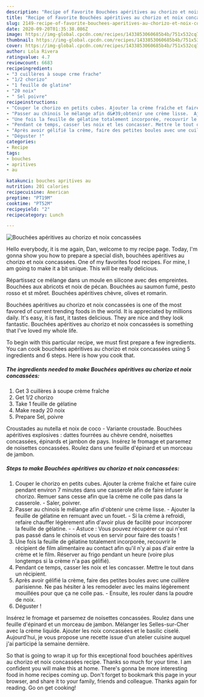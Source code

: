 ```yaml
---
description: "Recipe of Favorite Bouchées apéritives au chorizo et noix concassées"
title: "Recipe of Favorite Bouchées apéritives au chorizo et noix concassées"
slug: 2149-recipe-of-favorite-bouchees-aperitives-au-chorizo-et-noix-concassees
date: 2020-09-20T01:35:38.086Z
image: https://img-global.cpcdn.com/recipes/1433853060685b4b/751x532cq70/bouchees-aperitives-au-chorizo-et-noix-concassees-photo-principale-de-la-recette.jpg
thumbnail: https://img-global.cpcdn.com/recipes/1433853060685b4b/751x532cq70/bouchees-aperitives-au-chorizo-et-noix-concassees-photo-principale-de-la-recette.jpg
cover: https://img-global.cpcdn.com/recipes/1433853060685b4b/751x532cq70/bouchees-aperitives-au-chorizo-et-noix-concassees-photo-principale-de-la-recette.jpg
author: Lola Rivera
ratingvalue: 4.7
reviewcount: 6683
recipeingredient:
- "3 cuillères à soupe crme frache"
- "1/2 chorizo"
- "1 feuille de glatine"
- "20 noix"
- " Sel poivre"
recipeinstructions:
- "Couper le chorizo en petits cubes. Ajouter la crème fraîche et faire cuire pendant environ 7 minutes dans une casserole afin de faire infuser le chorizo. Remuer sans cesse afin que la crème ne colle pas dans la casserole.  Saler, poivrer."
- "Passer au chinois le mélange afin d&#39;obtenir une crème lisse.  Ajouter la feuille de gélatine en remuant avec un fouet.  Si la crème à refroidi, refaire chauffer légèrement afin d&#39;avoir plus de facilité pour incorporer la feuille de gélatine.  Astuce : Vous pouvez récupérer ce qui n&#39;est pas passé dans le chinois et vous en servir pour faire des toasts !"
- "Une fois la feuille de gélatine totalement incorporée, recouvrir le récipient de film alimentaire au contact afin qu&#39;il n&#39;y ai pas d&#39;air entre la crème et le film. Réserver au frigo pendant un heure (voire plus longtemps si la crème n&#39;a pas gélifié)."
- "Pendant ce temps, casser les noix et les concasser. Mettre le tout dans un récipient."
- "Après avoir gélifié la crème, faire des petites boules avec une cuillère parisienne. Ne pas hésiter à les remodeler avec les mains légèrement mouillées pour que ça ne colle pas.  Ensuite, les rouler dans la poudre de noix."
- "Déguster !"
categories:
- Recipe
tags:
- bouches
- apritives
- au

katakunci: bouches apritives au 
nutrition: 201 calories
recipecuisine: American
preptime: "PT19M"
cooktime: "PT52M"
recipeyield: "2"
recipecategory: Lunch

---
```



![Bouchées apéritives au chorizo et noix concassées](https://img-global.cpcdn.com/recipes/1433853060685b4b/751x532cq70/bouchees-aperitives-au-chorizo-et-noix-concassees-photo-principale-de-la-recette.jpg)

Hello everybody, it is me again, Dan, welcome to my recipe page. Today, I'm gonna show you how to prepare a special dish, bouchées apéritives au chorizo et noix concassées. One of my favorites food recipes. For mine, I am going to make it a bit unique. This will be really delicious.

Répartissez ce mélange dans un moule en silicone avec des empreintes. Bouchées aux abricots et noix de pécan. Bouchées au saumon fumé, pesto rosso et st môret. Bouchées apéritives chèvre, olives et romarin.

Bouchées apéritives au chorizo et noix concassées is one of the most favored of current trending foods in the world. It is appreciated by millions daily. It's easy, it is fast, it tastes delicious. They are nice and they look fantastic. Bouchées apéritives au chorizo et noix concassées is something that I've loved my whole life.


To begin with this particular recipe, we must first prepare a few ingredients. You can cook bouchées apéritives au chorizo et noix concassées using 5 ingredients and 6 steps. Here is how you cook that.

<!--inarticleads1-->

##### The ingredients needed to make Bouchées apéritives au chorizo et noix concassées:

1. Get 3 cuillères à soupe crème fraîche
1. Get 1/2 chorizo
1. Take 1 feuille de gélatine
1. Make ready 20 noix
1. Prepare  Sel, poivre


Croustades au nutella et noix de coco - Variante croustade. Bouchées apéritives explosives : dattes fourrées au chèvre cendré, noisettes concassées, épinards et jambon de pays. Insérez le fromage et parsemez de noisettes concassées. Roulez dans une feuille d&#39;épinard et un morceau de jambon. 

<!--inarticleads2-->

##### Steps to make Bouchées apéritives au chorizo et noix concassées:

1. Couper le chorizo en petits cubes. Ajouter la crème fraîche et faire cuire pendant environ 7 minutes dans une casserole afin de faire infuser le chorizo. Remuer sans cesse afin que la crème ne colle pas dans la casserole.  - Saler, poivrer.
1. Passer au chinois le mélange afin d&#39;obtenir une crème lisse.  - Ajouter la feuille de gélatine en remuant avec un fouet.  - Si la crème à refroidi, refaire chauffer légèrement afin d&#39;avoir plus de facilité pour incorporer la feuille de gélatine. -  - Astuce : Vous pouvez récupérer ce qui n&#39;est pas passé dans le chinois et vous en servir pour faire des toasts !
1. Une fois la feuille de gélatine totalement incorporée, recouvrir le récipient de film alimentaire au contact afin qu&#39;il n&#39;y ai pas d&#39;air entre la crème et le film. Réserver au frigo pendant un heure (voire plus longtemps si la crème n&#39;a pas gélifié).
1. Pendant ce temps, casser les noix et les concasser. Mettre le tout dans un récipient.
1. Après avoir gélifié la crème, faire des petites boules avec une cuillère parisienne. Ne pas hésiter à les remodeler avec les mains légèrement mouillées pour que ça ne colle pas.  - Ensuite, les rouler dans la poudre de noix.
1. Déguster !


Insérez le fromage et parsemez de noisettes concassées. Roulez dans une feuille d&#39;épinard et un morceau de jambon. Mélanger les Selles-sur-Cher avec la crème liquide. Ajouter les noix concassées et le basilic ciselé. Aujourd&#39;hui, je vous propose une recette issue d&#39;un atelier cuisine auquel j&#39;ai participé la semaine dernière. 

So that is going to wrap it up for this exceptional food bouchées apéritives au chorizo et noix concassées recipe. Thanks so much for your time. I am confident you will make this at home. There's gonna be more interesting food in home recipes coming up. Don't forget to bookmark this page in your browser, and share it to your family, friends and colleague. Thanks again for reading. Go on get cooking!
